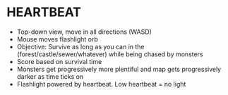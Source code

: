 HEARTBEAT
=========
- Top-down view, move in all directions (WASD)
- Mouse moves flashlight orb
- Objective: Survive as long as you can in the (forest/castle/sewer/whatever) while being chased by monsters
- Score based on survival time
- Monsters get progressively more plentiful and map gets progressively darker as time ticks on
- Flashlight powered by heartbeat. Low heartbeat = no light